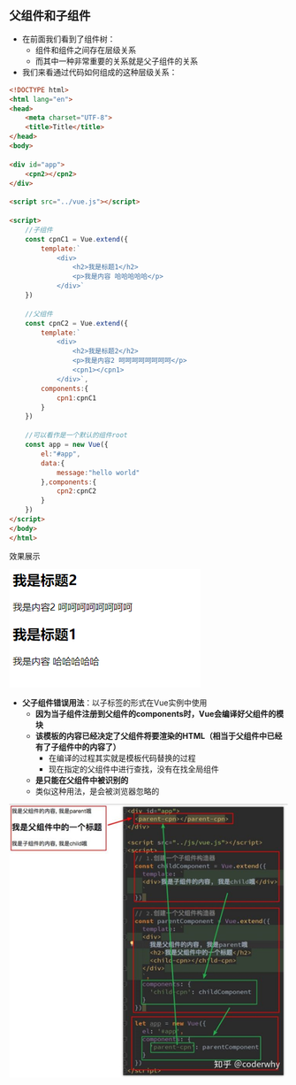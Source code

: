 ## 父组件和子组件

- 在前面我们看到了组件树：
  - 组件和组件之间存在层级关系
  - 而其中一种非常重要的关系就是父子组件的关系
- 我们来看通过代码如何组成的这种层级关系：

```html
<!DOCTYPE html>
<html lang="en">
<head>
    <meta charset="UTF-8">
    <title>Title</title>
</head>
<body>

<div id="app">
    <cpn2></cpn2>
</div>

<script src="../vue.js"></script>

<script>
    //子组件
    const cpnC1 = Vue.extend({
        template:`
            <div>
                <h2>我是标题1</h2>
                <p>我是内容 哈哈哈哈哈</p>
            </div>`
    })
	
    //父组件
    const cpnC2 = Vue.extend({
        template:`
            <div>
                <h2>我是标题2</h2>
                <p>我是内容2 呵呵呵呵呵呵呵呵</p>
                <cpn1></cpn1>
            </div>`,
        components:{
            cpn1:cpnC1
        }
    })

	//可以看作是一个默认的组件root
    const app = new Vue({
        el:"#app",
        data:{
            message:"hello world"
        },components:{
            cpn2:cpnC2
        }
    })
</script>
</body>
</html>
```

效果展示

![企业微信截图_20210821172147](image\企业微信截图_20210821172147.png)

- **父子组件错误用法**：以子标签的形式在Vue实例中使用
  - **因为当子组件注册到父组件的components时，Vue会编译好父组件的模块**
  - **该模板的内容已经决定了父组件将要渲染的HTML（相当于父组件中已经有了子组件中的内容了）**
    - 在编译的过程其实就是模板代码替换的过程
    - 现在指定的父组件中进行查找，没有在找全局组件
  - **<child-cpn></child-cpn>是只能在父组件中被识别的**
  - 类似这种用法，<child-cpn></child-cpn>是会被浏览器忽略的

![image-20210821171520203](image\image-20210821171520203.png)



